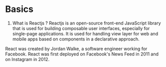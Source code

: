 # Basics

1. What is Reactjs ?
   Reactjs is an open-source front-end JavaScript library that is used for building composable user interfaces, especially for single-page applications. It is used for handling view layer for web and mobile apps based on components in a declarative approach.

React was created by Jordan Walke, a software engineer working for Facebook. React was first deployed on Facebook's News Feed in 2011 and on Instagram in 2012.
